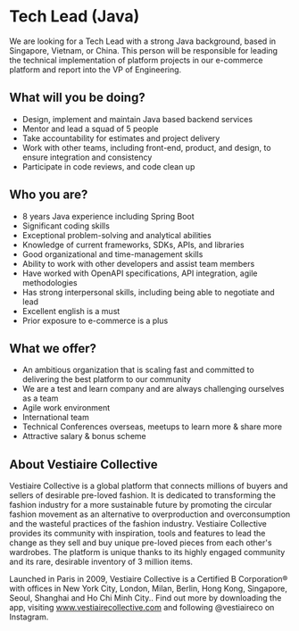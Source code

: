 # Tech Lead (Java)

We are looking for a Tech Lead with a strong Java background, based in Singapore, Vietnam, or China. This person will be responsible for leading the technical implementation of platform projects in our e-commerce platform and report into the VP of Engineering.

## What will you be doing?

* Design, implement and maintain Java based backend services
* Mentor and lead a squad of 5 people
* Take accountability for estimates and project delivery
* Work with other teams, including front-end, product, and design, to ensure integration and consistency
* Participate in code reviews, and code clean up

## Who you are?

* 8 years Java experience including Spring Boot
* Significant coding skills
* Exceptional problem-solving and analytical abilities
* Knowledge of current frameworks, SDKs, APIs, and libraries
* Good organizational and time-management skills
* Ability to work with other developers and assist team members
* Have worked with OpenAPI specifications, API integration, agile methodologies
* Has strong interpersonal skills, including being able to negotiate and lead
* Excellent english is a must
* Prior exposure to e-commerce is a plus

## What we offer?

* An ambitious organization that is scaling fast and committed to delivering the best platform to our community
* We are a test and learn company and are always challenging ourselves as a team
* Agile work environment
* International team
* Technical Conferences overseas, meetups to learn more & share more
* Attractive salary & bonus scheme

## About Vestiaire Collective

Vestiaire Collective is a global platform that connects millions of buyers and sellers of desirable pre-loved fashion. It is dedicated to transforming the fashion industry for a more sustainable future by promoting the circular fashion movement as an alternative to overproduction and overconsumption and the wasteful practices of the fashion industry. Vestiaire Collective provides its community with inspiration, tools and features to lead the change as they sell and buy unique pre-loved pieces from each other's wardrobes. The platform is unique thanks to its highly engaged community and its rare, desirable inventory of 3 million items.

Launched in Paris in 2009, Vestiaire Collective is a Certified B Corporation® with offices in New York City, London, Milan, Berlin, Hong Kong, Singapore, Seoul, Shanghai and Ho Chi Minh City.. Find out more by downloading the app, visiting www.vestiairecollective.com and following @vestiaireco on Instagram.


